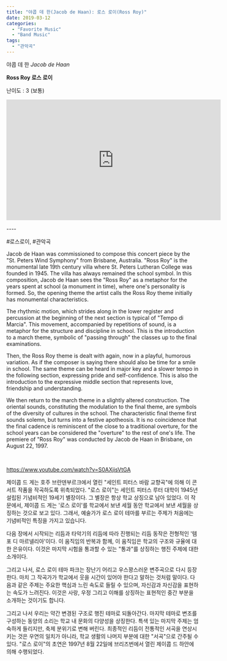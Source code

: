 ```yaml
---
title: "야콥 데 한(Jacob de Haan): 로스 로이(Ross Roy)"
date: 2019-03-12
categories: 
  - "Favorite Music"
  - "Band Music"
tags: 
  - "관악곡"
---
```


야콥 데 한 _Jacob de Haan_

**Ross Roy 로스 로이**

난이도 : 3 (보통)

<iframe width="560" height="315" src="https://www.youtube.com/embed/x6QjksdmkkQ" frameborder="0" allowfullscreen="allowfullscreen" data-mce-fragment="1"></iframe>

\----

#로스로이, #관악곡

Jacob de Haan was commissioned to compose this concert piece by the "St. Peters Wind Symphony" from Brisbane, Australia. "Ross Roy" is the monumental late 19th century villa where St. Peters Lutheran College was founded in 1945. The villa has always remained the school symbol. In this composition, Jacob de Haan sees the "Ross Roy" as a metaphor for the years spent at school (a monument in time), where one's personality is formed. So, the opening theme the artist calls the Ross Roy theme initially has monumental characteristics.

The rhythmic motion, which strides along in the lower register and percussion at the beginning of the next section is typical of "Tempo di Marcia". This movement, accompanied by repetitions of sound, is a metaphor for the structure and discipline in school. This is the introduction to a march theme, symbolic of "passing through" the classes up to the final examinations.

Then, the Ross Roy theme is dealt with again, now in a playful, humorous variation. As if the composer is saying there should also be time for a smile in school. The same theme can be heard in major key and a slower tempo in the following section, expressing pride and self-confidence. This is also the introduction to the expressive middle section that represents love, friendship and understanding.

We then return to the march theme in a slightly altered construction. The oriental sounds, constituting the modulation to the final theme, are symbols of the diversity of cultures in the school. The characteristic final theme first sounds solemn, but turns into a festive apotheosis. It is no coincidence that the final cadence is reminiscent of the close to a traditional overture, for the school years can be considered the "overture" to the rest of one's life. The premiere of "Ross Roy" was conducted by Jacob de Haan in Brisbane, on August 22, 1997.

 

https://www.youtube.com/watch?v=S0AXjisVtGA

제이콥 드 게는 호주 브란덴부르크에서 열린 "세인트 피터스 바람 교향곡"에 의해 이 콘서트 작품을 작곡하도록 위촉되었다. "로스 로이"는 세인트 피터스 루터 대학이 1945년 설립된 기념비적인 19세기 별장이다. 그 별장은 항상 학교 상징으로 남아 있었다. 이 작문에서, 제이콥 드 게는 '로스 로이'를 학교에서 보낸 세월 동안 학교에서 보낸 세월을 상징하는 것으로 보고 있다. 그래서, 예술가가 로스 로이 테마를 부르는 주제가 처음에는 기념비적인 특징을 가지고 있습니다.

다음 장에서 시작되는 리듬과 타악기의 리듬에 따라 진행되는 리듬 동작은 전형적인 '템포 디 마르넬리아'이다. 이 움직임의 반복과 함께, 이 움직임은 학교의 구조와 규율에 대한 은유이다. 이것은 마지막 시험을 통과할 수 있는 "통과"를 상징하는 행진 주제에 대한 소개이다.

그리고 나서, 로스 로이 테마 파크는 장난기 어리고 우스꽝스러운 변주곡으로 다시 등장한다. 마치 그 작곡가가 학교에서 웃을 시간이 있어야 한다고 말하는 것처럼 말이다. 다음과 같은 주제는 주요한 핵심과 느린 속도로 들릴 수 있으며, 자신감과 자신감을 표현하는 속도가 느려진다. 이것은 사랑, 우정 그리고 이해를 상징하는 표현적인 중간 부분을 소개하는 것이기도 합니다.

그리고 나서 우리는 약간 변경된 구조로 행진 테마로 되돌아간다. 마지막 테마로 변조를 구성하는 동양의 소리는 학교 내 문화의 다양성을 상징한다. 특색 있는 마지막 주제는 엄숙하게 들리지만, 축제 분위기로 변해 버린다. 최종적인 리듬이 전통적인 서곡을 연상시키는 것은 우연의 일치가 아니라, 학교 생활의 나머지 부분에 대한 "서곡"으로 간주될 수 있다. "로스 로이"의 초연은 1997년 8월 22일에 브리즈번에서 열린 제이콥 드 하안에 의해 수행되었다.
